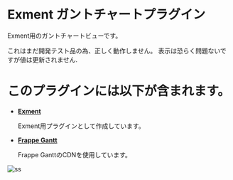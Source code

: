 # Exment ガントチャートプラグイン
Exment用のガントチャートビューです。

これはまだ開発テスト品の為、正しく動作しません。
表示は恐らく問題ないですが値は更新されません.

# このプラグインには以下が含まれます。
- **[Exment](https://github.com/exceedone/exment)**

  Exment用プラグインとして作成しています。

- **[Frappe Gantt](https://github.com/frappe/gantt)**

  Frappe GanttのCDNを使用しています。

![ss](https://github.com/user-attachments/assets/c30f688e-829b-4717-a407-c1af74d4e064)
